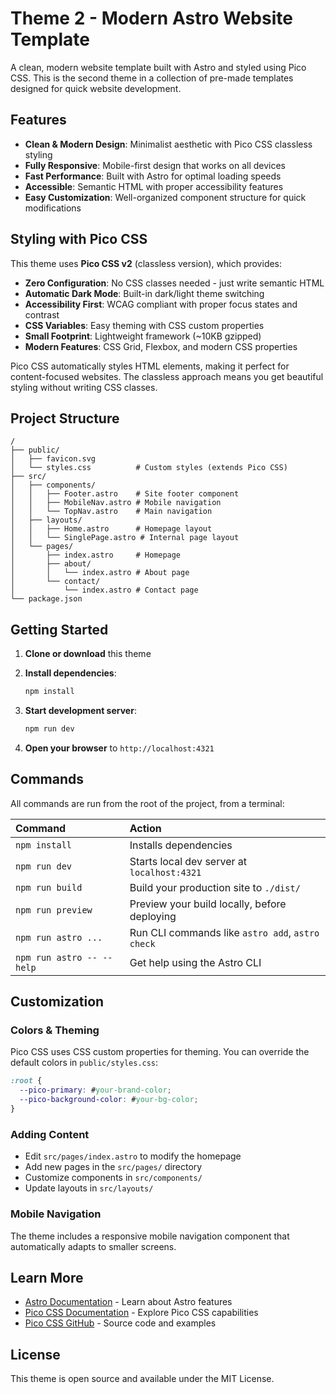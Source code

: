 # Theme 2 - Modern Astro Website Template

A clean, modern website template built with Astro and styled using Pico CSS. This is the second theme in a collection of pre-made templates designed for quick website development.

## Features

- **Clean & Modern Design**: Minimalist aesthetic with Pico CSS classless styling
- **Fully Responsive**: Mobile-first design that works on all devices
- **Fast Performance**: Built with Astro for optimal loading speeds
- **Accessible**: Semantic HTML with proper accessibility features
- **Easy Customization**: Well-organized component structure for quick modifications

## Styling with Pico CSS

This theme uses **Pico CSS v2** (classless version), which provides:

- **Zero Configuration**: No CSS classes needed - just write semantic HTML
- **Automatic Dark Mode**: Built-in dark/light theme switching
- **Accessibility First**: WCAG compliant with proper focus states and contrast
- **CSS Variables**: Easy theming with CSS custom properties
- **Small Footprint**: Lightweight framework (~10KB gzipped)
- **Modern Features**: CSS Grid, Flexbox, and modern CSS properties

Pico CSS automatically styles HTML elements, making it perfect for content-focused websites. The classless approach means you get beautiful styling without writing CSS classes.

## Project Structure

```text
/
├── public/
│   ├── favicon.svg
│   └── styles.css          # Custom styles (extends Pico CSS)
├── src/
│   ├── components/
│   │   ├── Footer.astro    # Site footer component
│   │   ├── MobileNav.astro # Mobile navigation
│   │   └── TopNav.astro    # Main navigation
│   ├── layouts/
│   │   ├── Home.astro      # Homepage layout
│   │   └── SinglePage.astro # Internal page layout
│   └── pages/
│       ├── index.astro     # Homepage
│       ├── about/
│       │   └── index.astro # About page
│       └── contact/
│           └── index.astro # Contact page
└── package.json
```

## Getting Started

1. **Clone or download** this theme

2. **Install dependencies**:

   ```sh
   npm install
   ```

3. **Start development server**:

   ```sh
   npm run dev
   ```

4. **Open your browser** to `http://localhost:4321`

## Commands

All commands are run from the root of the project, from a terminal:

| Command                   | Action                                           |
| :------------------------ | :----------------------------------------------- |
| `npm install`             | Installs dependencies                            |
| `npm run dev`             | Starts local dev server at `localhost:4321`      |
| `npm run build`           | Build your production site to `./dist/`          |
| `npm run preview`         | Preview your build locally, before deploying     |
| `npm run astro ...`       | Run CLI commands like `astro add`, `astro check` |
| `npm run astro -- --help` | Get help using the Astro CLI                     |

## Customization

### Colors & Theming

Pico CSS uses CSS custom properties for theming. You can override the default colors in `public/styles.css`:

```css
:root {
  --pico-primary: #your-brand-color;
  --pico-background-color: #your-bg-color;
}
```

### Adding Content

- Edit `src/pages/index.astro` to modify the homepage
- Add new pages in the `src/pages/` directory
- Customize components in `src/components/`
- Update layouts in `src/layouts/`

### Mobile Navigation

The theme includes a responsive mobile navigation component that automatically adapts to smaller screens.

## Learn More

- [Astro Documentation](https://docs.astro.build) - Learn about Astro features
- [Pico CSS Documentation](https://picocss.com) - Explore Pico CSS capabilities
- [Pico CSS GitHub](https://github.com/picocss/pico) - Source code and examples

## License

This theme is open source and available under the MIT License.
